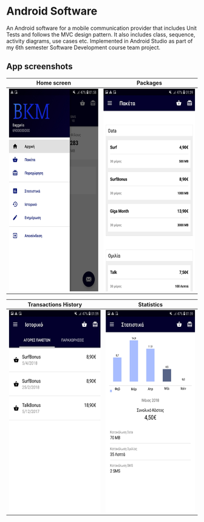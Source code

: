 # Android Software
An Android software for a mobile communication provider that includes Unit Tests and follows the MVC design pattern. 
It also includes class, sequence, activity diagrams, use cases etc. Implemented in Android Studio as part of my 6th semester Software Development course team project.

## App screenshots
Home screen            |  Packages
:-------------------------:|:-------------------------:
<img src="/scr1.jpg"  width="300" height="533"/> | <img src="/scr4.jpg"  width="300" height="533"/> 

Transactions History            |  Statistics
:-------------------------:|:-------------------------:
<img src="/scr2.jpg"  width="300" height="533"/>  |  <img src="/scr3.jpg"  width="300" height="533"/>

